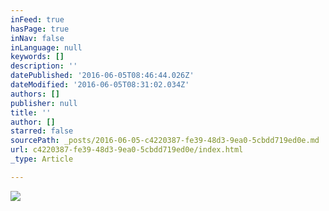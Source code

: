 ```yaml
---
inFeed: true
hasPage: true
inNav: false
inLanguage: null
keywords: []
description: ''
datePublished: '2016-06-05T08:46:44.026Z'
dateModified: '2016-06-05T08:31:02.034Z'
authors: []
publisher: null
title: ''
author: []
starred: false
sourcePath: _posts/2016-06-05-c4220387-fe39-48d3-9ea0-5cbdd719ed0e.md
url: c4220387-fe39-48d3-9ea0-5cbdd719ed0e/index.html
_type: Article

---
```

![](https://the-grid-user-content.s3-us-west-2.amazonaws.com/a87ee34a-e42b-4ad3-b3e9-cc876677ae40.jpg)